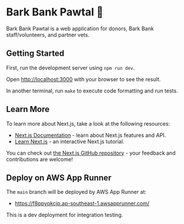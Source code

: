 # Bark Bank Pawtal 🐾

Bark Bank Pawtal is a web application for donors, Bark Bank staff/volunteers, and partner vets.

## Getting Started

First, run the development server using `npm run dev`.

Open [http://localhost:3000](http://localhost:3000) with your browser to see the result.

In another terminal, run `make` to execute code formatting and run tests.

## Learn More

To learn more about Next.js, take a look at the following resources:

- [Next.js Documentation](https://nextjs.org/docs) - learn about Next.js features and API.
- [Learn Next.js](https://nextjs.org/learn) - an interactive Next.js tutorial.

You can check out [the Next.js GitHub repository](https://github.com/vercel/next.js/) - your feedback and contributions are welcome!

## Deploy on AWS App Runner

The `main` branch will be deployed by AWS App Runner at:

- https://f8ppypkcjp.ap-southeast-1.awsapprunner.com/

This is a dev deployment for integration testing.
